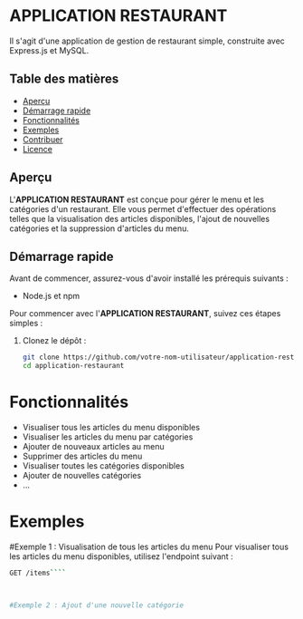 # APPLICATION RESTAURANT

Il s'agit d'une application de gestion de restaurant simple, construite avec Express.js et MySQL.

## Table des matières

- [Aperçu](#aperçu)
- [Démarrage rapide](#démarrage-rapide)
- [Fonctionnalités](#fonctionnalités)
- [Exemples](#exemples)
- [Contribuer](#contribuer)
- [Licence](#licence)

## Aperçu

L'**APPLICATION RESTAURANT** est conçue pour gérer le menu et les catégories d'un restaurant. Elle vous permet d'effectuer des opérations telles que la visualisation des articles disponibles, l'ajout de nouvelles catégories et la suppression d'articles du menu.

## Démarrage rapide

Avant de commencer, assurez-vous d'avoir installé les prérequis suivants :

- Node.js et npm

Pour commencer avec l'**APPLICATION RESTAURANT**, suivez ces étapes simples :

1. Clonez le dépôt :

   ```bash
   git clone https://github.com/votre-nom-utilisateur/application-restaurant.git
   cd application-restaurant

# Fonctionnalités
- Visualiser tous les articles du menu disponibles
- Visualiser les articles du menu par catégories
- Ajouter de nouveaux articles au menu
- Supprimer des articles du menu
- Visualiser toutes les catégories disponibles
- Ajouter de nouvelles catégories
- ...

# Exemples 

#Exemple 1 : Visualisation de tous les articles du menu
Pour visualiser tous les articles du menu disponibles, utilisez l'endpoint suivant :


```bash 
GET /items````



#Exemple 2 : Ajout d'une nouvelle catégorie

